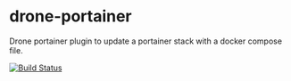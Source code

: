 # drone-portainer
Drone portainer plugin to update a portainer stack with a docker compose file.

[![Build Status](https://drone.teamify.dev/api/badges/robkaandorp/drone-portainer/status.svg)](https://drone.teamify.dev/robkaandorp/drone-portainer)